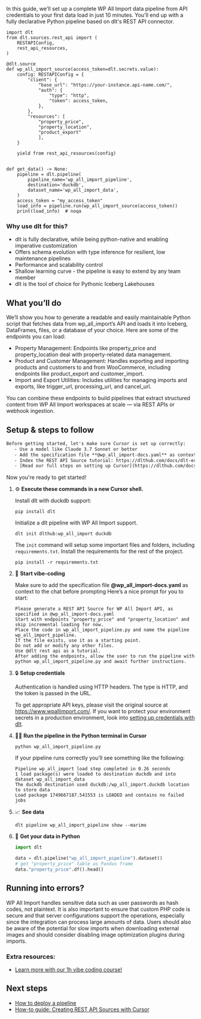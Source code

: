 In this guide, we'll set up a complete WP All Import data pipeline from API credentials to your first data load in just 10 minutes. You'll end up with a fully declarative Python pipeline based on dlt's REST API connector.

```python-outcome
import dlt
from dlt.sources.rest_api import (
    RESTAPIConfig,
    rest_api_resources,
)

@dlt.source
def wp_all_import_source(access_token=dlt.secrets.value):
    config: RESTAPIConfig = {
        "client": {
            "base_url": "https://your-instance.api-name.com/",
            "auth": {
                "type": "http",
                "token": access_token,
            },
        },
        "resources": [
            "property_price",
            "property_location",
            "product_export"
            ],
    }

    yield from rest_api_resources(config)


def get_data() -> None:
    pipeline = dlt.pipeline(
        pipeline_name='wp_all_import_pipeline',
        destination='duckdb',
        dataset_name='wp_all_import_data', 
    )
    access_token = "my_access_token"
    load_info = pipeline.run(wp_all_import_source(access_token))
    print(load_info)  # noqa
```

### Why use dlt for this?

- dlt is fully declarative, while being python-native and enabling imperative customization
- Offers schema evolution with type inference for resilient, low maintenance pipelines
- Performance and scalability control
- Shallow learning curve - the pipeline is easy to extend by any team member
- dlt is the tool of choice for Pythonic Iceberg Lakehouses

## What you’ll do

We’ll show you how to generate a readable and easily maintainable Python script that fetches data from wp_all_import’s API and loads it into Iceberg, DataFrames, files, or a database of your choice. Here are some of the endpoints you can load:

- Property Management: Endpoints like property_price and property_location deal with property-related data management.
- Product and Customer Management: Handles exporting and importing products and customers to and from WooCommerce, including endpoints like product_export and customer_import.
- Import and Export Utilities: Includes utilities for managing imports and exports, like trigger_url, processing_url, and cancel_url.

You can combine these endpoints to build pipelines that extract structured content from WP All Import workspaces at scale — via REST APIs or webhook ingestion.

## Setup & steps to follow

```default
Before getting started, let's make sure Cursor is set up correctly:
   - Use a model like Claude 3.7 Sonnet or better
   - Add the specification file **@wp_all_import-docs.yaml** as context
   - Index the REST API Source tutorial: https://dlthub.com/docs/dlt-ecosystem/verified-sources/rest_api/ and add it to context as **@dlt rest api**
   - [Read our full steps on setting up Cursor](https://dlthub.com/docs/dlt-ecosystem/llm-tooling/cursor-restapi#23-configuring-cursor-with-documentation)
```

Now you're ready to get started! 

1. ⚙️ **Execute these commands in a new Cursor shell.**
    
    Install dlt with duckdb support:
    ```shell
    pip install dlt
    ```

    Initialize a dlt pipeline with WP All Import support.
    ```shell
    dlt init dlthub:wp_all_import duckdb
    ```

    The `init` command will setup some important files and folders, including `requirements.txt`. Install the requirements for the rest of the project.
    ```shell
    pip install -r requirements.txt
    ```
    
2. 🤠 **Start vibe-coding**
    
    Make sure to add the specification file **@wp_all_import-docs.yaml** as context to the chat before prompting
    Here’s a nice prompt for you to start: 
    
    ```prompt
    Please generate a REST API Source for WP All Import API, as specified in @wp_all_import-docs.yaml 
    Start with endpoints "property_price" and "property_location" and skip incremental loading for now. 
    Place the code in wp_all_import_pipeline.py and name the pipeline wp_all_import_pipeline. 
    If the file exists, use it as a starting point. 
    Do not add or modify any other files. 
    Use @dlt rest api as a tutorial. 
    After adding the endpoints, allow the user to run the pipeline with python wp_all_import_pipeline.py and await further instructions.
    ```

    
3. 🔒 **Setup credentials** 
    
    Authentication is handled using HTTP headers. The type is HTTP, and the token is passed in the URL.
    
    To get appropriate API keys, please visit the original source at https://www.wpallimport.com/.
    If you want to protect your environment secrets in a production environment, look into [setting up credentials with dlt](https://dlthub.com/docs/walkthroughs/add_credentials).
    
4. 🏃‍♀️ **Run the pipeline in the Python terminal in Cursor**
    
    ```shell
    python wp_all_import_pipeline.py
    ```
    
    If your pipeline runs correctly you’ll see something like the following:
    
    ```shell
    Pipeline wp_all_import load step completed in 0.26 seconds
    1 load package(s) were loaded to destination duckdb and into dataset wp_all_import_data
    The duckdb destination used duckdb:/wp_all_import.duckdb location to store data
    Load package 1749667187.541553 is LOADED and contains no failed jobs
    ```
    
5. 📈 **See data**
    
    ```shell
    dlt pipeline wp_all_import_pipeline show --marimo
    ```
    
6. 🐍 **Get your data in Python**
    
    ```python
    import dlt

   data = dlt.pipeline("wp_all_import_pipeline").dataset()
   # get "property_price" table as Pandas frame
   data."property_price".df().head()
    ```

## Running into errors?

WP All Import handles sensitive data such as user passwords as hash codes, not plaintext. It is also important to ensure that custom PHP code is secure and that server configurations support the operations, especially since the integration can process large amounts of data. Users should also be aware of the potential for slow imports when downloading external images and should consider disabling image optimization plugins during imports.

### Extra resources:

- [Learn more with our 1h vibe coding course!](https://www.youtube.com/watch?v=GGid70rnJuM)

## Next steps

- [How to deploy a pipeline](https://dlthub.com/docs/walkthroughs/deploy-a-pipeline)
- [How-to guide: Creating REST API Sources with Cursor](https://dlthub.com/docs/dlt-ecosystem/llm-tooling/cursor-restapi)